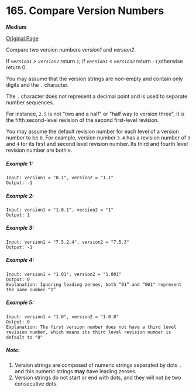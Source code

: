 # 165. Compare Version Numbers

**Medium**

[Original Page](https://leetcode.com/problems/compare-version-numbers/)

Compare two version numbers _version1_ and _version2_.

If _`version1` > `version2`_ return `1`; if _`version1`_ < _`version2`_ return `-1`;otherwise return 0.

You may assume that the version strings are non-empty and contain only digits and the `.` character.

The `.` character does not represent a decimal point and is used to separate number sequences.

For instance, `2.5` is not "two and a half" or "half way to version three", it is the fifth second-level revision of the second first-level revision.

You may assume the default revision number for each level of a version number to be `0`. For example, version number `3.4` has a revision number of `3` and `4` for its first and second level revision number. Its third and fourth level revision number are both `0`.

##### Example 1:
```
Input: version1 = "0.1", version2 = "1.1"
Output: -1
```

##### Example 2:
```
Input: version1 = "1.0.1", version2 = "1"
Output: 1
```

##### Example 3:
```
Input: version1 = "7.5.2.4", version2 = "7.5.3"
Output: -1
```

##### Example 4:
```
Input: version1 = "1.01", version2 = "1.001"
Output: 0
Explanation: Ignoring leading zeroes, both “01” and “001" represent the same number “1”
```

##### Example 5:
```
Input: version1 = "1.0", version2 = "1.0.0"
Output: 0
Explanation: The first version number does not have a third level revision number, which means its third level revision number is default to "0"
```

##### Note:
1. Version strings are composed of numeric strings separated by dots `.` and this numeric strings __may__ have leading zeroes.
2. Version strings do not start or end with dots, and they will not be two consecutive dots.
